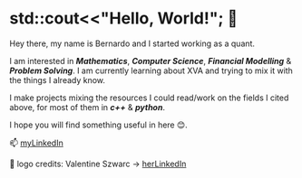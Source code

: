# std::cout<<"Hello, World!"; 👋

Hey there, my name is Bernardo and I started working as a quant.

I am interested in ***Mathematics***, ***Computer Science***, ***Financial Modelling*** & ***Problem Solving***.
I am currently learning about XVA and trying to mix it with the things I already know.

I make projects mixing the resources I could read/work on the fields I cited above, for most of them in ***c++*** & ***python***.

I hope you will find something useful in here 😊.

📫 [myLinkedIn](www.linkedin.com/in/bernardocohen)


🎨 logo credits: Valentine Szwarc -> [herLinkedIn](https://www.linkedin.com/in/valentine-szwarc-a90112186/)
<!---
- 👋 Hi, I’m @bdcbqa314159
- 👀 I’m interested in ...
- 🌱 I’m currently learning ...
- 💞️ I’m looking to collaborate on ...
- 📫 How to reach me ...
bdcbqa314159/bdcbqa314159 is a ✨ special ✨ repository because its `README.md` (this file) appears on your GitHub profile.
You can click the Preview link to take a look at your changes.
--->
